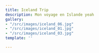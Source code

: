 ```yaml
---
title: Iceland Trip
description: Mon voyage en Islande yeah
gallery:
- "/src/images/iceland_06.jpg"
- "/src/images/iceland_01.jpg"
- "/src/images/iceland_03.jpg"
template: ''

---
```

